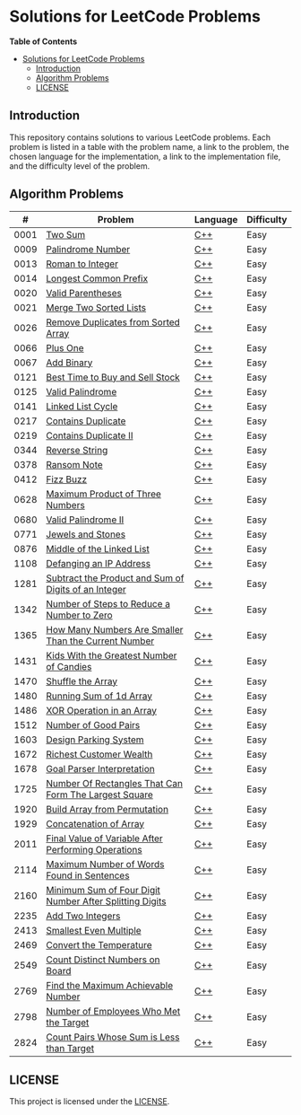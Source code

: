 # Solutions for LeetCode Problems

**Table of Contents**

- [Solutions for LeetCode Problems](#solutions-for-leetcode-problems)
  - [Introduction](#introduction)
  - [Algorithm Problems](#algorithm-problems)
  - [LICENSE](#license)

## Introduction

This repository contains solutions to various LeetCode problems. Each problem is listed in a table with the problem name, a link to the problem, the chosen language for the implementation, a link to the implementation file, and the difficulty level of the problem.

## Algorithm Problems

| #    | Problem                                                         | Language       | Difficulty |
| ---- | --------------------------------------------------------------- | -------------- | ---------- |
| 0001 | [Two Sum][0001]                                                 | [C++][0001cpp] | Easy       |
| 0009 | [Palindrome Number][0009]                                       | [C++][0009cpp] | Easy       |
| 0013 | [Roman to Integer][0013]                                        | [C++][0013cpp] | Easy       |
| 0014 | [Longest Common Prefix][0014]                                   | [C++][0014cpp] | Easy       |
| 0020 | [Valid Parentheses][0020]                                       | [C++][0020cpp] | Easy       |
| 0021 | [Merge Two Sorted Lists][0021]                                  | [C++][0021cpp] | Easy       |
| 0026 | [Remove Duplicates from Sorted Array][0026]                     | [C++][0026cpp] | Easy       |
| 0066 | [Plus One][0066]                                                | [C++][0066cpp] | Easy       |
| 0067 | [Add Binary][0067]                                              | [C++][0067cpp] | Easy       |
| 0121 | [Best Time to Buy and Sell Stock][0121]                         | [C++][0121cpp] | Easy       |
| 0125 | [Valid Palindrome][0125]                                        | [C++][0125cpp] | Easy       |
| 0141 | [Linked List Cycle][0141]                                       | [C++][0141cpp] | Easy       |
| 0217 | [Contains Duplicate][0217]                                      | [C++][0217cpp] | Easy       |
| 0219 | [Contains Duplicate II][0219]                                   | [C++][0219cpp] | Easy       |
| 0344 | [Reverse String][0344]                                          | [C++][0344cpp] | Easy       |
| 0378 | [Ransom Note][0378]                                             | [C++][0378cpp] | Easy       |
| 0412 | [Fizz Buzz][0412]                                               | [C++][0412cpp] | Easy       |
| 0628 | [Maximum Product of Three Numbers][0628]                        | [C++][0628cpp] | Easy       |
| 0680 | [Valid Palindrome II][0680]                                     | [C++][0680cpp] | Easy       |
| 0771 | [Jewels and Stones][0771]                                       | [C++][0771cpp] | Easy       |
| 0876 | [Middle of the Linked List][0876]                               | [C++][0876cpp] | Easy       |
| 1108 | [Defanging an IP Address][1108]                                 | [C++][1108cpp] | Easy       |
| 1281 | [Subtract the Product and Sum of Digits of an Integer][1281]    | [C++][1281cpp] | Easy       |
| 1342 | [Number of Steps to Reduce a Number to Zero][1342]              | [C++][1342cpp] | Easy       |
| 1365 | [How Many Numbers Are Smaller Than the Current Number][1365]    | [C++][1365cpp] | Easy       |
| 1431 | [Kids With the Greatest Number of Candies][1431]                | [C++][1431cpp] | Easy       |
| 1470 | [Shuffle the Array][1470]                                       | [C++][1470cpp] | Easy       |
| 1480 | [Running Sum of 1d Array][1480]                                 | [C++][1480cpp] | Easy       |
| 1486 | [XOR Operation in an Array][1486]                               | [C++][1486cpp] | Easy       |
| 1512 | [Number of Good Pairs][1512]                                    | [C++][1512cpp] | Easy       |
| 1603 | [Design Parking System][1603]                                   | [C++][1603cpp] | Easy       |
| 1672 | [Richest Customer Wealth][1672]                                 | [C++][1672cpp] | Easy       |
| 1678 | [Goal Parser Interpretation][1678]                              | [C++][1678cpp] | Easy       |
| 1725 | [Number Of Rectangles That Can Form The Largest Square][1725]   | [C++][1725cpp] | Easy       |
| 1920 | [Build Array from Permutation][1920]                            | [C++][1920cpp] | Easy       |
| 1929 | [Concatenation of Array][1929]                                  | [C++][1929cpp] | Easy       |
| 2011 | [Final Value of Variable After Performing Operations][2011]     | [C++][2011cpp] | Easy       |
| 2114 | [Maximum Number of Words Found in Sentences][2114]              | [C++][2114cpp] | Easy       |
| 2160 | [Minimum Sum of Four Digit Number After Splitting Digits][2160] | [C++][2160cpp] | Easy       |
| 2235 | [Add Two Integers][2235]                                        | [C++][2235cpp] | Easy       |
| 2413 | [Smallest Even Multiple][2413]                                  | [C++][2413cpp] | Easy       |
| 2469 | [Convert the Temperature][2469]                                 | [C++][2469cpp] | Easy       |
| 2549 | [Count Distinct Numbers on Board][2549]                         | [C++][2549cpp] | Easy       |
| 2769 | [Find the Maximum Achievable Number][2769]                      | [C++][2769cpp] | Easy       |
| 2798 | [Number of Employees Who Met the Target][2798]                  | [C++][2798cpp] | Easy       |
| 2824 | [Count Pairs Whose Sum is Less than Target][2824]               | [C++][2824cpp] | Easy       |

## LICENSE

This project is licensed under the [LICENSE](LICENSE).

<!-- links -->

[0001]: https://leetcode.com/problems/two-sum/
[0001cpp]: https://leetcode.com/submissions/detail/948426050/
[0009]: https://leetcode.com/problems/palindrome-number/
[0009cpp]: https://leetcode.com/submissions/detail/948438457/
[0013]: https://leetcode.com/problems/roman-to-integer/
[0013cpp]: https://leetcode.com/submissions/detail/949360425/
[0014]: https://leetcode.com/problems/longest-common-prefix/
[0014cpp]: https://leetcode.com/submissions/detail/1036936497/
[0020]: https://leetcode.com/problems/valid-parentheses/
[0020cpp]: https://leetcode.com/submissions/detail/1036952537/
[0021]: https://leetcode.com/problems/merge-two-sorted-lists/
[0021cpp]: https://leetcode.com/submissions/detail/1036960117/
[0026]: https://leetcode.com/problems/remove-duplicates-from-sorted-array/
[0026cpp]: https://leetcode.com/submissions/detail/1036967711/
[0066]: https://leetcode.com/problems/plus-one/
[0066cpp]: https://leetcode.com/submissions/detail/1039769790/
[0067]: https://leetcode.com/problems/add-binary/
[0067cpp]: https://leetcode.com/submissions/detail/1037990830/
[0121]: https://leetcode.com/problems/best-time-to-buy-and-sell-stock/
[0121cpp]: https://leetcode.com/submissions/detail/1037934208/
[0125]: https://leetcode.com/problems/valid-palindrome/
[0125cpp]: https://leetcode.com/submissions/detail/1037955911/
[0141]: https://leetcode.com/problems/linked-list-cycle/
[0141cpp]: https://leetcode.com/submissions/detail/1040027578/
[0217]: https://leetcode.com/problems/contains-duplicate/
[0217cpp]: https://leetcode.com/submissions/detail/1040044205/
[0219]: https://leetcode.com/problems/contains-duplicate-ii/
[0219cpp]: https://leetcode.com/submissions/detail/1040064641/
[0344]: https://leetcode.com/problems/reverse-string/
[0344cpp]: https://leetcode.com/submissions/detail/1038001012/
[0378]: https://leetcode.com/problems/ransom-note/
[0378cpp]: https://leetcode.com/submissions/detail/1036903851/
[0412]: https://leetcode.com/problems/fizz-buzz/
[0412cpp]: https://leetcode.com/submissions/detail/1036866232/
[0628]: https://leetcode.com/problems/maximum-product-of-three-numbers/
[0628cpp]: https://leetcode.com/submissions/detail/1037692372/
[0680]: https://leetcode.com/problems/valid-palindrome-ii/
[0680cpp]: https://leetcode.com/submissions/detail/1037968613/
[0771]: https://leetcode.com/problems/jewels-and-stones/
[0771cpp]: https://leetcode.com/submissions/detail/1050861136/
[0876]: https://leetcode.com/problems/middle-of-the-linked-list/
[0876cpp]: https://leetcode.com/submissions/detail/1036889642/
[1108]: https://leetcode.com/problems/defanging-an-ip-address/
[1108cpp]: https://leetcode.com/submissions/detail/1048635629/
[1281]: https://leetcode.com/problems/subtract-the-product-and-sum-of-digits-of-an-integer/
[1281cpp]: https://leetcode.com/submissions/detail/1051743818/
[1342]: https://leetcode.com/problems/number-of-steps-to-reduce-a-number-to-zero/
[1342cpp]: https://leetcode.com/submissions/detail/1036875175/
[1365]: https://leetcode.com/problems/how-many-numbers-are-smaller-than-the-current-number/
[1365cpp]: https://leetcode.com/submissions/detail/1051734090/
[1431]: https://leetcode.com/problems/kids-with-the-greatest-number-of-candies/
[1431cpp]: https://leetcode.com/submissions/detail/1050820950/
[1470]: https://leetcode.com/problems/shuffle-the-array/
[1470cpp]: https://leetcode.com/submissions/detail/1049530990/
[1480]: https://leetcode.com/problems/running-sum-of-1d-array/
[1480cpp]: https://leetcode.com/submissions/detail/1036830470/
[1486]: https://leetcode.com/problems/xor-operation-in-an-array/
[1486cpp]: https://leetcode.com/submissions/detail/1051731597/
[1512]: https://leetcode.com/problems/number-of-good-pairs/
[1512cpp]: https://leetcode.com/submissions/detail/1050836269/
[1603]: https://leetcode.com/problems/design-parking-system/
[1603cpp]: https://leetcode.com/submissions/detail/1050856642/
[1672]: https://leetcode.com/problems/richest-customer-wealth/
[1672cpp]: https://leetcode.com/submissions/detail/1036852316/
[1678]: https://leetcode.com/problems/goal-parser-interpretation/
[1678cpp]: https://leetcode.com/submissions/detail/1050792706/
[1725]: https://leetcode.com/problems/number-of-rectangles-that-can-form-the-largest-square/
[1725cpp]: https://leetcode.com/submissions/detail/1047761317/
[1920]: https://leetcode.com/problems/build-array-from-permutation/
[1920cpp]: https://leetcode.com/submissions/detail/1048619629/
[1929]: https://leetcode.com/problems/concatenation-of-array/
[1929cpp]: https://leetcode.com/submissions/detail/1047738300/
[2011]: https://leetcode.com/problems/final-value-of-variable-after-performing-operations/
[2011cpp]: https://leetcode.com/submissions/detail/1049539828/
[2114]: https://leetcode.com/problems/maximum-number-of-words-found-in-sentences/
[2114cpp]: https://leetcode.com/submissions/detail/1051739013/
[2160]: https://leetcode.com/problems/minimum-sum-of-four-digit-number-after-splitting-digits/
[2160cpp]: https://leetcode.com/submissions/detail/1051749058/
[2235]: https://leetcode.com/problems/add-two-integers/
[2235cpp]: https://leetcode.com/submissions/detail/1050810723/
[2413]: https://leetcode.com/problems/smallest-even-multiple/
[2413cpp]: https://leetcode.com/submissions/detail/1050815450/
[2469]: https://leetcode.com/problems/convert-the-temperature/
[2469cpp]: https://leetcode.com/submissions/detail/1048639718/
[2549]: https://leetcode.com/problems/count-distinct-numbers-on-board/
[2549cpp]: https://leetcode.com/submissions/detail/1038006278/
[2769]: https://leetcode.com/problems/find-the-maximum-achievable-number/
[2769cpp]: https://leetcode.com/submissions/detail/1049548431/
[2798]: https://leetcode.com/problems/number-of-employees-who-met-the-target/
[2798cpp]: https://leetcode.com/submissions/detail/1050823191/
[2824]: https://leetcode.com/problems/count-pairs-whose-sum-is-less-than-target/
[2824cpp]: https://leetcode.com/submissions/detail/1050808683/
